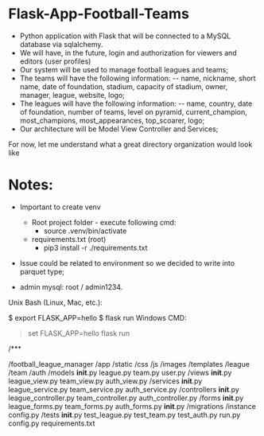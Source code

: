 # Flask-App-Football-Teams

- Python application with Flask that will be connected to a MySQL database via sqlalchemy.
- We will have, in the future, login and authorization for viewers and editors (user profiles)
- Our system will be used to manage football leagues and teams;
- The teams will have the following information:
-- name, nickname, short name, date of foundation, stadium, capacity of stadium, owner, manager, league, website, logo;
- The leagues will have the following information:
-- name, country, date of foundation, number of teams, level on pyramid, current_champion, most_champions, most_appearances, top_scoarer, logo;
- Our architecture will be Model View Controller and Services;

For now, let me understand what a great directory organization would look like

# Notes:
- Important to create venv
    - Root project folder - execute following cmd:
        - source .venv/bin/activate
    - requirements.txt (root)
        - pip3 install -r ./requirements.txt
- Issue could be related to environment so we decided to write into parquet type;

- admin mysql: root / admin1234.

Unix Bash (Linux, Mac, etc.):

$ export FLASK_APP=hello
$ flask run
Windows CMD:

> set FLASK_APP=hello
> flask run

/*** 

/football_league_manager
    /app
        /static
            /css
            /js
            /images
        /templates
            /league
            /team
            /auth
        /models
            __init__.py
            league.py
            team.py
            user.py
        /views
            __init__.py
            league_view.py
            team_view.py
            auth_view.py
        /services
            __init__.py
            league_service.py
            team_service.py
            auth_service.py
        /controllers
            __init__.py
            league_controller.py
            team_controller.py
            auth_controller.py
        /forms
            __init__.py
            league_forms.py
            team_forms.py
            auth_forms.py
        __init__.py
    /migrations
    /instance
        config.py
    /tests
        __init__.py
        test_league.py
        test_team.py
        test_auth.py
    run.py
    config.py
    requirements.txt
